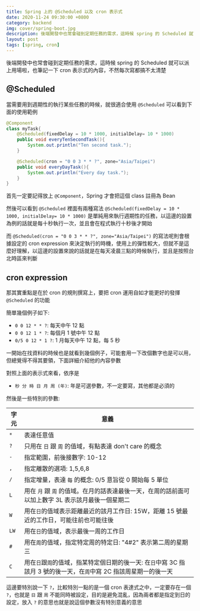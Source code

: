 ```yaml
---
title: Spring 上的 @Scheduled 以及 cron 表示式
date: 2020-11-24 09:30:00 +0800
category: backend
img: cover/spring-boot.jpg
description: 後端開發中也常會碰到定期任務的需求，這時候 spring 的 Scheduled 就可以派上用場啦，也筆記一下 cron 表示式的內容，不然每次寫都搞不太清楚
layout: post
tags: [spring, cron]
---
```


後端開發中也常會碰到定期任務的需求，這時候 spring 的 Scheduled 就可以派上用場啦，也筆記一下 cron 表示式的內容，不然每次寫都搞不太清楚  

## @Scheduled

當需要用到週期性的執行某些任務的時候，就很適合使用 `@Scheduled` 可以看到下面的使用範例  

```java
@Component
class myTask{
    @Scheduled(fixedDelay = 10 * 1000, initialDelay= 10 * 1000)
    public void everyTenSecondTask(){
        System.out.println("Ten second task.");
    }

    @Scheduled(cron = "0 0 3 * * ?", zone="Asia/Taipei")
    public void everyDayTask(){
        System.out.println("Every day task.");
    }
}
```

首先一定要記得放上 `@Component`，Spring 才會把這個 class 註冊為 Bean  

然後可以看到 `@Scheduled` 裡面有兩種寫法 `@Scheduled(fixedDelay = 10 * 1000, initialDelay= 10 * 1000)` 是單純用來執行週期性的任務，以這邊的設置為例的話就是每十秒執行一次，並且會在程式執行十秒後才開始  

而 `@Scheduled(cron = "0 0 3 * * ?", zone="Asia/Taipei")` 的寫法呢則會根據設定的 cron expression 來決定執行的時機，使用上的彈性較大，但就不是這麼好理解，以這邊的設置來說的話就是在每天凌晨三點的時候執行，並且是按照台北時區來判斷  

## cron expression

那其實重點是在於 cron 的規則撰寫上，要把 cron 運用自如才能更好的發揮 `@Scheduled` 的功能  

簡單幾個例子如下:  
+ `0 0 12 * * ?`: 每天中午 12 點
+ `0 0 12 1 * ?`: 每個月 1 號中午 12 點
+ `0/5 0 12 * 1 ?`: 1 月每天中午 12 點，每 5 秒

一開始在找資料的時候也是就看到幾個例子，可能套用一下改個數字也是可以用，但總覺得不得其要領，下面詳細介紹他的內容參數  

對照上面的表示式來看，依序是  
+ `秒 分 時 日 月 周 (年)`: 年是可選參數，不一定要寫，其他都是必須的

然後是一些特別的參數:  

| 字元 | 意義|
| ---- | --------|
| `*`  | 表達任意值|
| `?`  | 只用在 `日` 跟 `周` 的值域，有點表達 don't care 的概念|
| `-`  | 指定範圍，前後接數字: 10-12|
| `,`  | 指定離散的選項: 1,5,6,8|
| `/`  | 指定增量，表達 `每` 的概念: 0/5 意旨從 0 開始每 5 單位|
| `L`  | 用在 `月` 跟 `周` 的值域。在月的話表達最後一天，在周的話前面可以加上數字 3L 表示該月最後一個星期二|
| `W`  | 用在`日`的值域表示距離最近的該月工作日: 15W，距離 15 號最近的工作日，可能往前也可能往後|
| `LW` | 用在`日`的值域，表示最後一周的工作日|
| `#`  | 用在`周`的值域，指定特定周的特定日: "4#2" 表示第二周的星期三|
| `C`  | 用在`日`跟`周`的值域，指某特定個日期的後一天: 在`日`中寫 3C 指該月 3 號的後一天，在`周`中寫 2C 指該周星期一的後一天 |

這邊要特別說一下 `?`，比較特別一點的是一個 cron 表達式之中，一定要存在一個 `?`，也就是 `日` 跟 `周` 不能同時被設定，目的是避免混亂，因為兩者都是指定到日的設定，放入 `?` 的意思也就是說這個參數沒有特別意義的意思